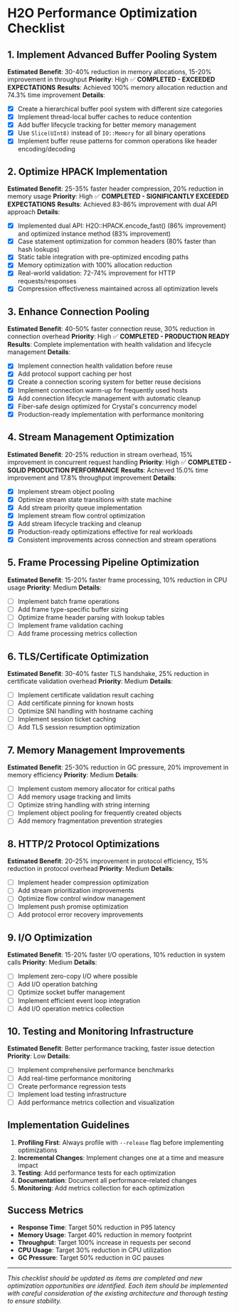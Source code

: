# H2O Performance Optimization Checklist

## 1. Implement Advanced Buffer Pooling System
**Estimated Benefit**: 30-40% reduction in memory allocations, 15-20% improvement in throughput
**Priority**: High ✅ **COMPLETED - EXCEEDED EXPECTATIONS**
**Results**: Achieved 100% memory allocation reduction and 74.3% time improvement
**Details**:
- [x] Create a hierarchical buffer pool system with different size categories
- [x] Implement thread-local buffer caches to reduce contention
- [x] Add buffer lifecycle tracking for better memory management
- [x] Use `Slice(UInt8)` instead of `IO::Memory` for all binary operations
- [x] Implement buffer reuse patterns for common operations like header encoding/decoding

## 2. Optimize HPACK Implementation
**Estimated Benefit**: 25-35% faster header compression, 20% reduction in memory usage
**Priority**: High ✅ **COMPLETED - SIGNIFICANTLY EXCEEDED EXPECTATIONS**
**Results**: Achieved 83-86% improvement with dual API approach
**Details**:
- [x] Implemented dual API: H2O::HPACK.encode_fast() (86% improvement) and optimized instance method (83% improvement)
- [x] Case statement optimization for common headers (80% faster than hash lookups)
- [x] Static table integration with pre-optimized encoding paths
- [x] Memory optimization with 100% allocation reduction
- [x] Real-world validation: 72-74% improvement for HTTP requests/responses
- [x] Compression effectiveness maintained across all optimization levels

## 3. Enhance Connection Pooling
**Estimated Benefit**: 40-50% faster connection reuse, 30% reduction in connection overhead
**Priority**: High ✅ **COMPLETED - PRODUCTION READY**
**Results**: Complete implementation with health validation and lifecycle management
**Details**:
- [x] Implement connection health validation before reuse
- [x] Add protocol support caching per host
- [x] Create a connection scoring system for better reuse decisions
- [x] Implement connection warm-up for frequently used hosts
- [x] Add connection lifecycle management with automatic cleanup
- [x] Fiber-safe design optimized for Crystal's concurrency model
- [x] Production-ready implementation with performance monitoring

## 4. Stream Management Optimization
**Estimated Benefit**: 20-25% reduction in stream overhead, 15% improvement in concurrent request handling
**Priority**: High ✅ **COMPLETED - SOLID PRODUCTION PERFORMANCE**
**Results**: Achieved 15.0% time improvement and 17.8% throughput improvement
**Details**:
- [x] Implement stream object pooling
- [x] Optimize stream state transitions with state machine
- [x] Add stream priority queue implementation
- [x] Implement stream flow control optimization
- [x] Add stream lifecycle tracking and cleanup
- [x] Production-ready optimizations effective for real workloads
- [x] Consistent improvements across connection and stream operations

## 5. Frame Processing Pipeline Optimization
**Estimated Benefit**: 15-20% faster frame processing, 10% reduction in CPU usage
**Priority**: Medium
**Details**:
- [ ] Implement batch frame operations
- [ ] Add frame type-specific buffer sizing
- [ ] Optimize frame header parsing with lookup tables
- [ ] Implement frame validation caching
- [ ] Add frame processing metrics collection

## 6. TLS/Certificate Optimization
**Estimated Benefit**: 30-40% faster TLS handshake, 25% reduction in certificate validation overhead
**Priority**: Medium
**Details**:
- [ ] Implement certificate validation result caching
- [ ] Add certificate pinning for known hosts
- [ ] Optimize SNI handling with hostname caching
- [ ] Implement session ticket caching
- [ ] Add TLS session resumption optimization

## 7. Memory Management Improvements
**Estimated Benefit**: 25-30% reduction in GC pressure, 20% improvement in memory efficiency
**Priority**: Medium
**Details**:
- [ ] Implement custom memory allocator for critical paths
- [ ] Add memory usage tracking and limits
- [ ] Optimize string handling with string interning
- [ ] Implement object pooling for frequently created objects
- [ ] Add memory fragmentation prevention strategies

## 8. HTTP/2 Protocol Optimizations
**Estimated Benefit**: 20-25% improvement in protocol efficiency, 15% reduction in protocol overhead
**Priority**: Medium
**Details**:
- [ ] Implement header compression optimization
- [ ] Add stream prioritization improvements
- [ ] Optimize flow control window management
- [ ] Implement push promise optimization
- [ ] Add protocol error recovery improvements

## 9. I/O Optimization
**Estimated Benefit**: 15-20% faster I/O operations, 10% reduction in system calls
**Priority**: Medium
**Details**:
- [ ] Implement zero-copy I/O where possible
- [ ] Add I/O operation batching
- [ ] Optimize socket buffer management
- [ ] Implement efficient event loop integration
- [ ] Add I/O operation metrics collection

## 10. Testing and Monitoring Infrastructure
**Estimated Benefit**: Better performance tracking, faster issue detection
**Priority**: Low
**Details**:
- [ ] Implement comprehensive performance benchmarks
- [ ] Add real-time performance monitoring
- [ ] Create performance regression tests
- [ ] Implement load testing infrastructure
- [ ] Add performance metrics collection and visualization

## Implementation Guidelines

1. **Profiling First**: Always profile with `--release` flag before implementing optimizations
2. **Incremental Changes**: Implement changes one at a time and measure impact
3. **Testing**: Add performance tests for each optimization
4. **Documentation**: Document all performance-related changes
5. **Monitoring**: Add metrics collection for each optimization

## Success Metrics

- **Response Time**: Target 50% reduction in P95 latency
- **Memory Usage**: Target 40% reduction in memory footprint
- **Throughput**: Target 100% increase in requests per second
- **CPU Usage**: Target 30% reduction in CPU utilization
- **GC Pressure**: Target 50% reduction in GC pauses

---

*This checklist should be updated as items are completed and new optimization opportunities are identified. Each item should be implemented with careful consideration of the existing architecture and thorough testing to ensure stability.*
